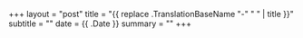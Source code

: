 +++
layout = "post"
title = "{{ replace .TranslationBaseName "-" " " | title }}"
subtitle = ""
date = {{ .Date }}
summary = ""
+++